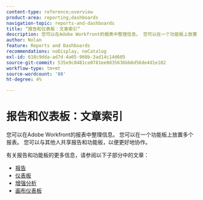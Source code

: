 ```yaml
---
content-type: reference;overview
product-area: reporting;dashboards
navigation-topic: reports-and-dashboards
title: “报告和仪表板：文章索引”
description: 您可以在Adobe Workfront的报表中整理信息。 您可以在一个功能板上放置多个报表。 您可以与其他人共享报告和功能板，以便更好地协作。
author: Nolan
feature: Reports and Dashboards
recommendations: noDisplay, noCatalog
exl-id: 618c9dda-ad7d-4a05-960b-3ad14c14d605
source-git-commit: 535e9c8481ce0781ee0d35636bb6d56de4d1e102
workflow-type: tm+mt
source-wordcount: '88'
ht-degree: 4%

---
```



# 报告和仪表板：文章索引

<!--Audited: 01/2024-->

您可以在Adobe Workfront的报表中整理信息。 您可以在一个功能板上放置多个报表。 您可以与其他人共享报告和功能板，以便更好地协作。

有关报告和功能板的更多信息，请参阅以下子部分中的文章：

* [报告](../reports-and-dashboards/reports/reports-overview.md)
* [仪表板](../reports-and-dashboards/dashboards/dashboards-overview.md)
* [增强分析](../enhanced-analytics/enhanced-analytics.md)
* [画布仪表板](../reports-and-dashboards/canvas-dashboards/canvas-dashboards-overview.md)
